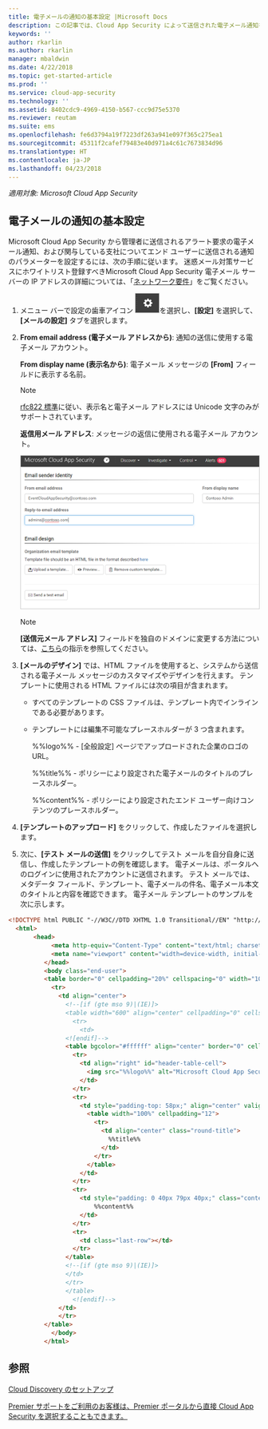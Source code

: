 ```yaml
---
title: 電子メールの通知の基本設定 |Microsoft Docs
description: この記事では、Cloud App Security によって送信された電子メール通知を個人用に設定する方法について情報を提供します。
keywords: ''
author: rkarlin
ms.author: rkarlin
manager: mbaldwin
ms.date: 4/22/2018
ms.topic: get-started-article
ms.prod: ''
ms.service: cloud-app-security
ms.technology: ''
ms.assetid: 8402cdc9-4969-4150-b567-ccc9d75e5370
ms.reviewer: reutam
ms.suite: ems
ms.openlocfilehash: fe6d3794a19f7223df263a941e097f365c275ea1
ms.sourcegitcommit: 45311f2cafef79483e40d971a4c61c7673834d96
ms.translationtype: HT
ms.contentlocale: ja-JP
ms.lasthandoff: 04/23/2018
---
```

*適用対象: Microsoft Cloud App Security*


##  <a name="mailsettings"></a> 電子メールの通知の基本設定  

Microsoft Cloud App Security から管理者に送信されるアラート要求の電子メール通知、および関与している支社についてエンド ユーザーに送信される通知のパラメーターを設定するには、次の手順に従います。 迷惑メール対策サービスにホワイトリスト登録すべきMicrosoft Cloud App Security 電子メール サーバーの IP アドレスの詳細については、「[ネットワーク要件](network-requirements.md)」をご覧ください。 


1. メニュー バーで設定の歯車アイコン ![設定アイコン](./media/settings-icon.png "設定アイコン")を選択し、**[設定]** を選択して、**[メールの設定]** タブを選択します。  

2. **From email address (電子メール アドレスから)**: 通知の送信に使用する電子メール アカウント。  
   
   **From display name (表示名から)**: 電子メール メッセージの **[From]** フィールドに表示する名前。  
   > [!NOTE]
   > [rfc822 標準](http://www.rfc-editor.org/rfc/rfc822.txt)に従い、表示名と電子メール アドレスには Unicode 文字のみがサポートされています。

   **返信用メール アドレス**: メッセージの返信に使用される電子メール アカウント。  
  
     ![[メールの設定] の構成](./media/mail-settings-config.png "[メールの設定] の構成")  

   >[!NOTE]
   >**[送信元メール アドレス]** フィールドを独自のドメインに変更する方法については、[こちら](https://mandrill.zendesk.com/hc/articles/205582277-How-do-I-add-DNS-records-for-my-sending-domains-)の指示を参照してください。
  
3. **[メールのデザイン]** では、HTML ファイルを使用すると、システムから送信される電子メール メッセージのカスタマイズやデザインを行えます。 テンプレートに使用される HTML ファイルには次の項目が含まれます。  
  
   -   すべてのテンプレートの CSS ファイルは、テンプレート内でインラインである必要があります。  
  
   -   テンプレートには編集不可能なプレースホルダーが 3 つ含まれます。  
  
        %%logo%% - [全般設定] ページでアップロードされた企業のロゴの URL。  
  
        %%title%% - ポリシーにより設定された電子メールのタイトルのプレースホルダー。  

        %%content%% - ポリシーにより設定されたエンド ユーザー向けコンテンツのプレースホルダー。  
     
4. **[テンプレートのアップロード]** をクリックして、作成したファイルを選択します。 

5. 次に、**[テスト メールの送信]** をクリックしてテスト メールを自分自身に送信し、作成したテンプレートの例を確認します。 電子メールは、ポータルへのログインに使用されたアカウントに送信されます。 テスト メールでは、メタデータ フィールド、テンプレート、電子メールの件名、電子メール本文のタイトルと内容を確認できます。  電子メール テンプレートのサンプルを次に示します。 



```html
<!DOCTYPE html PUBLIC "-//W3C//DTD XHTML 1.0 Transitional//EN" "http://www.w3.org/TR/xhtml1/DTD/xhtml1-transitional.dtd">
  <html>  
       <head>  
            <meta http-equiv="Content-Type" content="text/html; charset=UTF-8"/>  
            <meta name="viewport" content="width=device-width, initial-scale=1.0"/>  
          </head>  
          <body class="end-user">  
          <table border="0" cellpadding="20%" cellspacing="0" width="100%" id="background-table">  
            <tr>  
              <td align="center">  
                <!--[if (gte mso 9)|(IE)]>  
                <table width="600" align="center" cellpadding="0" cellspacing="0" border="0">  
                  <tr>  
                    <td>  
                <![endif]-->  
                <table bgcolor="#ffffff" align="center" border="0" cellpadding="0" cellspacing="0" style="padding-bottom: 40px;" id="container-table">  
                  <tr>  
                    <td align="right" id="header-table-cell">  
                      <img src="%%logo%%" alt="Microsoft Cloud App Security" id="org-logo" />  
                    </td>  
                  </tr>  
                  <tr>  
                    <td style="padding-top: 58px;" align="center" valign="top">  
                      <table width="100%" cellpadding="12">  
                        <tr>  
                          <td align="center" class="round-title">  
                            %%title%%  
                          </td>  
                        </tr>  
                      </table>  
                    </td>  
                  </tr>  
                  <tr>  
                    <td style="padding: 0 40px 79px 40px;" class="content-table-cell" align="left" valign="top">  
                        %%content%%  
                    </td>  
                  </tr>  
                  <tr>  
                    <td class="last-row"></td>  
                  </tr>  
                </table>  
                <!--[if (gte mso 9)|(IE)]>  
                </td>  
                </tr>  
                </table>  
                  <![endif]-->  
              </td>  
              </tr>  
          </table>  
            </body>  
          </html>  
   ```
  

  
  

  
    
## <a name="see-also"></a>参照  
[Cloud Discovery のセットアップ](set-up-cloud-discovery.md)   

[Premier サポートをご利用のお客様は、Premier ポータルから直接 Cloud App Security を選択することもできます。](https://premier.microsoft.com/)  
  
  